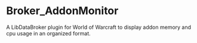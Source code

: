 # Broker_AddonMonitor
A LibDataBroker plugin for World of Warcraft to display addon memory and cpu usage in an organized format.
